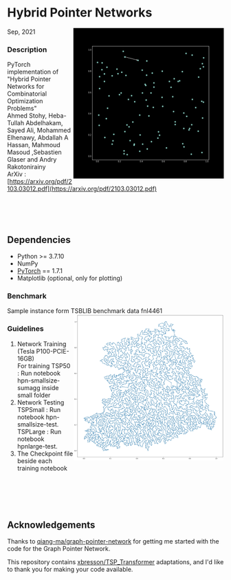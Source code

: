 # Hybrid Pointer Networks
Sep, 2021
<img src="Resourses/TSP.gif" align="right" width = "350"/>
### Description
PyTorch implementation of "Hybrid Pointer Networks for Combinatorial Optimization Problems"<br>
Ahmed Stohy, Heba-Tullah Abdelhakam, Sayed Ali, Mohammed Elhenawy,  Abdallah A Hassan, Mahmoud Masoud ,Sebastien Glaser and Andry Rakotonirainy<br>
ArXiv : [https://arxiv.org/pdf/2103.03012.pdf](https://arxiv.org/pdf/2103.03012.pdf) <br>
<br>
<br>
<br>
<br>

## Dependencies
* Python >= 3.7.10
* NumPy
* [PyTorch](http://pytorch.org/) == 1.7.1
* Matplotlib (optional, only for plotting)

### Benchmark
Sample instance form TSBLIB benchmark data fnl4461<br>
<img src="Resourses/fnl4461.jpg" align="right" width = "350"/> 

### Guidelines
1. Network Training (Tesla P100-PCIE-16GB) <br>
   For training TSP50 : Run notebook hpn-smallsize-sumagg inside small folder
2. Network Testing <br>
TSPSmall : Run notebook hpn-smallsize-test.<br>
TSPLarge : Run notebook hpnlarge-test.<br>
3. The Checkpoint file beside each training notebook<br>
<br>
<br>
<br>
<br>

## Acknowledgements<br>
Thanks to [qiang-ma/graph-pointer-network](https://github.com/qiang-ma/graph-pointer-network) for getting me started with the code for the Graph Pointer Network.

This repository contains [xbresson/TSP_Transformer](https://github.com/xbresson/TSP_Transformer) adaptations, and I'd like to thank you for making your code available.


